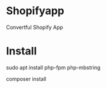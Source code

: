 # Shopifyapp
Convertful Shopify App

# Install
sudo apt install php-fpm php-mbstring

composer install
